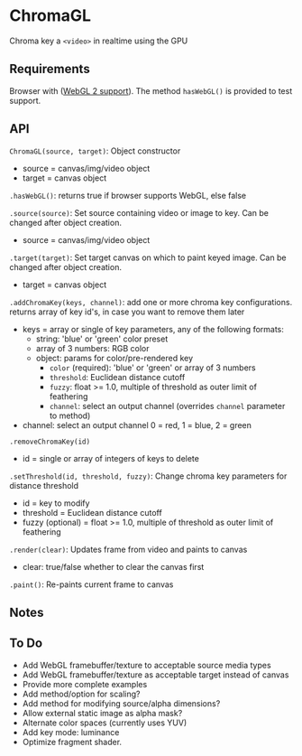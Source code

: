 ChromaGL
========
Chroma key a `<video>` in realtime using the GPU

Requirements
------------
Browser with ([WebGL 2 support](https://caniuse.com/#feat=webgl2)). The method `hasWebGL()` is provided to test support.

API
---
`ChromaGL(source, target)`: Object constructor

- source = canvas/img/video object
- target = canvas object


`.hasWebGL()`: returns true if browser supports WebGL, else false


`.source(source)`: Set source containing video or image to key. Can be changed after object creation.  

- source = canvas/img/video object


`.target(target)`: Set target canvas on which to paint keyed image. Can be changed after object creation.

- target = canvas object


`.addChromaKey(keys, channel)`: add one or more chroma key configurations. returns array of key id's, in case you want to remove them later

- keys = array or single of key parameters, any of the following formats:
	- string: 'blue' or 'green' color preset
	- array of 3 numbers: RGB color
	- object: params for color/pre-rendered key
		- `color` (required): 'blue' or 'green' or array of 3 numbers
		- `threshold`: Euclidean distance cutoff
		- `fuzzy`: float >= 1.0, multiple of threshold as outer limit of feathering
		- `channel`: select an output channel (overrides `channel` parameter to method)
- channel: select an output channel 0 = red, 1 = blue, 2 = green


`.removeChromaKey(id)`  

- id = single or array of integers of keys to delete


`.setThreshold(id, threshold, fuzzy)`: Change chroma key parameters for distance threshold

- id = key to modify
- threshold = Euclidean distance cutoff
- fuzzy (optional) = float >= 1.0, multiple of threshold as outer limit of feathering


`.render(clear)`: Updates frame from video and paints to canvas  

- clear: true/false whether to clear the canvas first


`.paint()`: Re-paints current frame to canvas  


Notes
-----

To Do
-----
* Add WebGL framebuffer/texture to acceptable source media types
* Add WebGL framebuffer/texture as acceptable target instead of canvas
* Provide more complete examples
* Add method/option for scaling?
* Add method for modifying source/alpha dimensions?
* Allow external static image as alpha mask?
* Alternate color spaces (currently uses YUV)
* Add key mode: luminance
* Optimize fragment shader.
